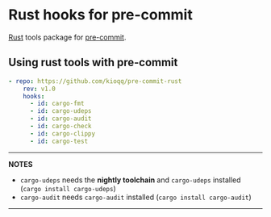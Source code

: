 # Rust hooks for pre-commit

[Rust](https://www.rust-lang.org) tools package for [pre-commit](https://pre-commit.com).

## Using rust tools with pre-commit

```yaml
- repo: https://github.com/kioqq/pre-commit-rust
    rev: v1.0
    hooks:
      - id: cargo-fmt
      - id: cargo-udeps
      - id: cargo-audit
      - id: cargo-check
      - id: cargo-clippy
      - id: cargo-test
```

---
**NOTES**

* ```cargo-udeps``` needs the **nightly toolchain** and ```cargo-udeps``` installed (```cargo install cargo-udeps```)
* ```cargo-audit``` needs ```cargo-audit``` installed (```cargo install cargo-audit```)

---
